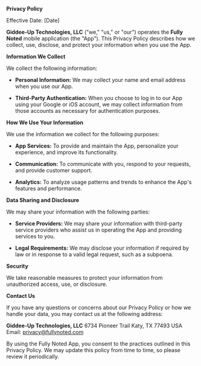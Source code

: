 **Privacy Policy**

Effective Date: [Date]

**Giddee-Up Technologies, LLC** ("we," "us," or "our") operates the **Fully Noted** mobile application (the "App"). This Privacy Policy describes how we collect, use, disclose, and protect your information when you use the App.

**Information We Collect**

We collect the following information:

- **Personal Information:** We may collect your name and email address when you use our App.

- **Third-Party Authentication:** When you choose to log in to our App using your Google or iOS account, we may collect information from those accounts as necessary for authentication purposes.

**How We Use Your Information**

We use the information we collect for the following purposes:

- **App Services:** To provide and maintain the App, personalize your experience, and improve its functionality.

- **Communication:** To communicate with you, respond to your requests, and provide customer support.

- **Analytics:** To analyze usage patterns and trends to enhance the App's features and performance.

**Data Sharing and Disclosure**

We may share your information with the following parties:

- **Service Providers:** We may share your information with third-party service providers who assist us in operating the App and providing services to you.

- **Legal Requirements:** We may disclose your information if required by law or in response to a valid legal request, such as a subpoena.

**Security**

We take reasonable measures to protect your information from unauthorized access, use, or disclosure.

**Contact Us**

If you have any questions or concerns about our Privacy Policy or how we handle your data, you may contact us at the following address:

**Giddee-Up Technologies, LLC**
6734 Pioneer Trail
Katy, TX 77493
USA
Email: privacy@fullynoted.com

By using the Fully Noted App, you consent to the practices outlined in this Privacy Policy. We may update this policy from time to time, so please review it periodically.
